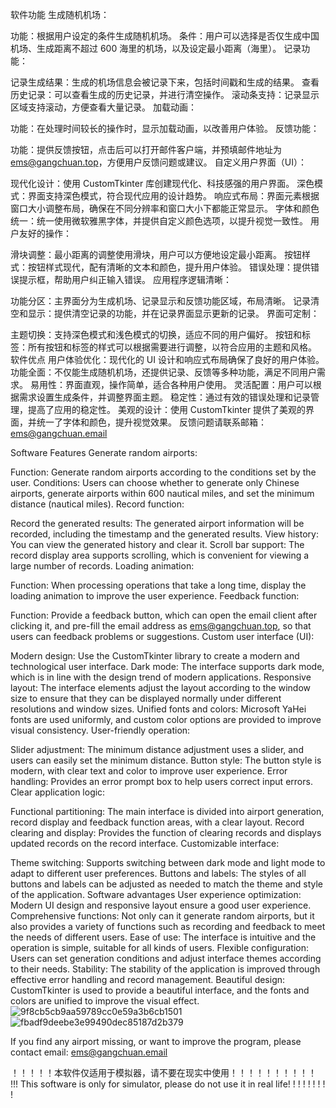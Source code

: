 软件功能
生成随机机场：

功能：根据用户设定的条件生成随机机场。
条件：用户可以选择是否仅生成中国机场、生成距离不超过 600 海里的机场，以及设定最小距离（海里）。
记录功能：

记录生成结果：生成的机场信息会被记录下来，包括时间戳和生成的结果。
查看历史记录：可以查看生成的历史记录，并进行清空操作。
滚动条支持：记录显示区域支持滚动，方便查看大量记录。
加载动画：

功能：在处理时间较长的操作时，显示加载动画，以改善用户体验。
反馈功能：

功能：提供反馈按钮，点击后可以打开邮件客户端，并预填邮件地址为 ems@gangchuan.top，方便用户反馈问题或建议。
自定义用户界面（UI）：

现代化设计：使用 CustomTkinter 库创建现代化、科技感强的用户界面。
深色模式：界面支持深色模式，符合现代应用的设计趋势。
响应式布局：界面元素根据窗口大小调整布局，确保在不同分辨率和窗口大小下都能正常显示。
字体和颜色统一：统一使用微软雅黑字体，并提供自定义颜色选项，以提升视觉一致性。
用户友好的操作：

滑块调整：最小距离的调整使用滑块，用户可以方便地设定最小距离。
按钮样式：按钮样式现代，配有清晰的文本和颜色，提升用户体验。
错误处理：提供错误提示框，帮助用户纠正输入错误。
应用程序逻辑清晰：

功能分区：主界面分为生成机场、记录显示和反馈功能区域，布局清晰。
记录清空和显示：提供清空记录的功能，并在记录界面显示更新的记录。
界面可定制：

主题切换：支持深色模式和浅色模式的切换，适应不同的用户偏好。
按钮和标签：所有按钮和标签的样式可以根据需要进行调整，以符合应用的主题和风格。
软件优点
用户体验优化：现代化的 UI 设计和响应式布局确保了良好的用户体验。
功能全面：不仅能生成随机机场，还提供记录、反馈等多种功能，满足不同用户需求。
易用性：界面直观，操作简单，适合各种用户使用。
灵活配置：用户可以根据需求设置生成条件，并调整界面主题。
稳定性：通过有效的错误处理和记录管理，提高了应用的稳定性。
美观的设计：使用 CustomTkinter 提供了美观的界面，并统一了字体和颜色，提升视觉效果。
反馈问题请联系邮箱：ems@gangchuan.email

Software Features
Generate random airports:

Function: Generate random airports according to the conditions set by the user.
Conditions: Users can choose whether to generate only Chinese airports, generate airports within 600 nautical miles, and set the minimum distance (nautical miles).
Record function:

Record the generated results: The generated airport information will be recorded, including the timestamp and the generated results.
View history: You can view the generated history and clear it.
Scroll bar support: The record display area supports scrolling, which is convenient for viewing a large number of records.
Loading animation:

Function: When processing operations that take a long time, display the loading animation to improve the user experience.
Feedback function:

Function: Provide a feedback button, which can open the email client after clicking it, and pre-fill the email address as ems@gangchuan.top, so that users can feedback problems or suggestions.
Custom user interface (UI):

Modern design: Use the CustomTkinter library to create a modern and technological user interface.
Dark mode: The interface supports dark mode, which is in line with the design trend of modern applications.
Responsive layout: The interface elements adjust the layout according to the window size to ensure that they can be displayed normally under different resolutions and window sizes.
Unified fonts and colors: Microsoft YaHei fonts are used uniformly, and custom color options are provided to improve visual consistency.
User-friendly operation:

Slider adjustment: The minimum distance adjustment uses a slider, and users can easily set the minimum distance.
Button style: The button style is modern, with clear text and color to improve user experience.
Error handling: Provides an error prompt box to help users correct input errors.
Clear application logic:

Functional partitioning: The main interface is divided into airport generation, record display and feedback function areas, with a clear layout.
Record clearing and display: Provides the function of clearing records and displays updated records on the record interface.
Customizable interface:

Theme switching: Supports switching between dark mode and light mode to adapt to different user preferences.
Buttons and labels: The styles of all buttons and labels can be adjusted as needed to match the theme and style of the application.
Software advantages
User experience optimization: Modern UI design and responsive layout ensure a good user experience.
Comprehensive functions: Not only can it generate random airports, but it also provides a variety of functions such as recording and feedback to meet the needs of different users.
Ease of use: The interface is intuitive and the operation is simple, suitable for all kinds of users.
Flexible configuration: Users can set generation conditions and adjust interface themes according to their needs.
Stability: The stability of the application is improved through effective error handling and record management.
Beautiful design: CustomTkinter is used to provide a beautiful interface, and the fonts and colors are unified to improve the visual effect.
![9f8cb5cb9aa59789cc0e59a3b6cb1501](https://github.com/user-attachments/assets/fb90618e-1ec1-4e43-9f53-c50df06207a0)
![fbadf9deebe3e99490dec85187d2b379](https://github.com/user-attachments/assets/cc87e0a3-e83a-4864-a895-5775603479c5)

If you find any airport missing, or want to improve the program, please contact email: ems@gangchuan.email



！！！！！本软件仅适用于模拟器，请不要在现实中使用！！！！！！！！！！
!!! This software is only for simulator, please do not use it in real life! ! ! ! ! ! ! ! !













